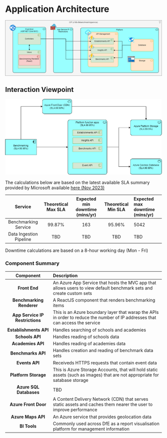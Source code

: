 ﻿# Application Architecture

![Application Architecture](../images/Application-Architecture.png)

## Interaction Viewpoint 

![Interaction viewpoint](../images/Interaction-Viewpoint.png)

The calculations below are based on the latest available SLA summary provided by Microsoft available [here (Nov 2023)](https://www.microsoft.com/licensing/docs/view/Service-Level-Agreements-SLA-for-Online-Services?lang=1)


| Service | Theoretical Max SLA | Expected min downtime (mins/yr) | Theoretical Min SLA | Expected max downtime (mins/yr) |
|:-------:|:------------:|:-------------------------------:|:------:|:------|
| Benchmarking Service | 99.87% |               163               | 95.96% | 5042 |
| Data Ingestion Pipeline | TBD |               TBD               | TBD | TBD |

Downtime calculations are based on a 8-hour working day (Mon - Fri)

### Component Summary 

| Component | Description |
|:---------:|:------------|
| **Front End** | An Azure App Service that hosts the MVC app that allows users to view default benchmark sets and create custom sets |
| **Benchmarking Renderer** | A ReactJS component that renders benchmarking items |
| **App Service IP Restrictions**| This is an Azure boundary layer that warap the APIs in order to reduce the number of IP addresses that can access the service |
| **Establishments API** | Handles searching of schools and academies |
| **Schools API** | Handles reading of schools data |
| **Academies API** | Handles reading of academies data |
| **Benchmarks API** | Handles creation and reading of benchmark data sets |
| **Events API** | Receiveds HTTPS requests that contain event data |
| **Platform Storage** | This is Azure Storage Accounts, that will hold static assets (such as images) that are not appropriate for satabase storage |
| **Azure SQL Databases** | TBD |
| **Azure Front Door** | A Content Delivery Network (CDN) that serves static assets and caches them nearer the user to improve performance |
| **Azure Maps API** | An Azure service that provides geolocation data |
| **BI Tools** | Commonly used across DfE as a report visualisation platform for management information |